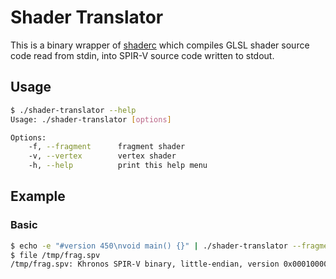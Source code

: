 # Shader Translator

This is a binary wrapper of [shaderc](https://crates.io/crates/shaderc) which compiles
GLSL shader source code read from stdin, into SPIR-V source code written to stdout.

## Usage
```bash
$ ./shader-translator --help
Usage: ./shader-translator [options]

Options:
    -f, --fragment      fragment shader
    -v, --vertex        vertex shader
    -h, --help          print this help menu
```

## Example

### Basic
```bash
$ echo -e "#version 450\nvoid main() {}" | ./shader-translator --fragment > /tmp/frag.spv
$ file /tmp/frag.spv
/tmp/frag.spv: Khronos SPIR-V binary, little-endian, version 0x00010000, generator 0x000d0007
```
